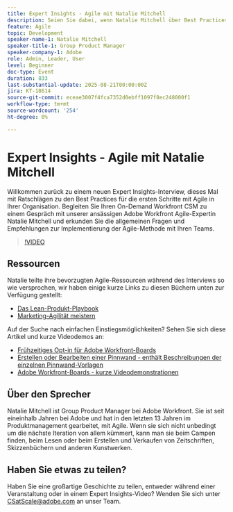 ```yaml
---
title: Expert Insights - Agile mit Natalie Mitchell
description: Seien Sie dabei, wenn Natalie Mitchell über Best Practices, Ressourcen und Tipps für Agile spricht, um Agile erfolgreich mit Ihren Workfront-Teams zu implementieren.
feature: Agile
topic: Development
speaker-name-1: Natalie Mitchell
speaker-title-1: Group Product Manager
speaker-company-1: Adobe
role: Admin, Leader, User
level: Beginner
doc-type: Event
duration: 833
last-substantial-update: 2025-08-21T00:00:00Z
jira: KT-18614
source-git-commit: eceae3007f4fca7352d0ebff1097f8ec248000f1
workflow-type: tm+mt
source-wordcount: '254'
ht-degree: 0%

---
```



# Expert Insights - Agile mit Natalie Mitchell

Willkommen zurück zu einem neuen Expert Insights-Interview, dieses Mal mit Ratschlägen zu den Best Practices für die ersten Schritte mit Agile in Ihrer Organisation. Begleiten Sie Ihren On-Demand Workfront CSM zu einem Gespräch mit unserer ansässigen Adobe Workfront Agile-Expertin Natalie Mitchell und erkunden Sie die allgemeinen Fragen und Empfehlungen zur Implementierung der Agile-Methode mit Ihren Teams.

>[!VIDEO](https://video.tv.adobe.com/v/3469891/?learn=on&enablevpops)

## Ressourcen

Natalie teilte ihre bevorzugten Agile-Ressourcen während des Interviews so wie versprochen, wir haben einige kurze Links zu diesen Büchern unten zur Verfügung gestellt:
* [Das Lean-Produkt-Playbook](https://leanproductplaybook.com/)
* [Marketing-Agilität meistern](https://masteringmarketingagility.com/)

Auf der Suche nach einfachen Einstiegsmöglichkeiten? Sehen Sie sich diese Artikel und kurze Videodemos an:

* [Frühzeitiges Opt-in für Adobe Workfront-Boards](https://experienceleague.adobe.com/docs/workfront/using/agile/boards-in-workfront/boards-early-feature-opt-in.html?lang=en)
* [Erstellen oder Bearbeiten einer Pinnwand - enthält Beschreibungen der einzelnen Pinnwand-Vorlagen](https://experienceleague.adobe.com/docs/workfront/using/agile/boards-in-workfront/create-edit-board.html?lang=en)
* [Adobe Workfront-Boards - kurze Videodemonstrationen](https://experienceleague.adobe.com/docs/workfront/using/agile/boards-in-workfront/boards-video-demonstrations.html?lang=en)

## Über den Sprecher

Natalie Mitchell ist Group Product Manager bei Adobe Workfront. Sie ist seit eineinhalb Jahren bei Adobe und hat in den letzten 13 Jahren im Produktmanagement gearbeitet, mit Agile. Wenn sie sich nicht unbedingt um die nächste Iteration von allem kümmert, kann man sie beim Campen finden, beim Lesen oder beim Erstellen und Verkaufen von Zeitschriften, Skizzenbüchern und anderen Kunstwerken.

## Haben Sie etwas zu teilen?

Haben Sie eine großartige Geschichte zu teilen, entweder während einer Veranstaltung oder in einem Expert Insights-Video? Wenden Sie sich unter [CSatScale@adobe.com](mailto:CSatScale@adobe.com) an unser Team.
